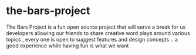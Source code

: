 # the-bars-project
The Bars Project is a fun open source project that will serve a break for us developers allowing our friends to share creative word plays around various topics , every one is open to suggest features and design concepts .. a good experience while having fun is what we want
